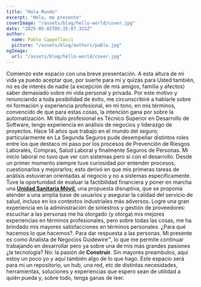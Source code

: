 ```yaml
---
title: "Hola Mundo"
excerpt: "Hola, me presento"
coverImage: "/assets/blog/hello-world/cover.jpg"
date: "2025-05-02T05:35:07.322Z"
author:
  name: Pablo Cappellacci
  picture: "/assets/blog/authors/pablo.jpg"
ogImage:
  url: "/assets/blog/hello-world/cover.jpg"
---
```


Comienzo este espacio con una breve presentación. 
A esta altura de mi vida ya puedo aceptar que, por suerte para mí y quizás para Usted también, no es de interés de nadie (a excepción de mis amigos, familia y afectos) saber demasiado sobre mi vida personal y privada. Por este motivo y renunciando a toda posibilidad de éxito, me circunscribiré a hablarle sobre mi formación y experiencia profesional, en mi tono, en mis términos, convencido de que para estas cosas, la intención gana por sobre la automatización.
Mi título profesional es Técnico Superior en Desarrollo de Software, tengo experiencia en análisis de negocios y liderazgo de proyectos.
Hace 14 años que trabajo en el mundo del seguro; particularmente en La Segunda Seguros pude desempeñar distintos roles entre los que destaco mi paso por los procesos de Prevención de Riesgos Laborales, Compras, Salud Laboral y finalmente Seguros de Personas.
Mi inicio laboral no tuvo que ver con sistemas pero si con el desarrollo. Desde un primer momento siempre tuve curiosidad por entender procesos, cuestionarlos y mejorarlos; esto derivó en que mis primeras tareas de análisis estuvieran orientadas al negocio y no a sistemas específicamente.
Tuve la oportunidad de evaluar la factibilidad financiera y poner en marcha una **<u>[Unidad Sanitaria Móvil](https://www.google.com),</u>** una propuesta disruptiva, que se proponía atender a una amplia base de usuarios y asegurar la calidad del servicio de salud, incluso en los contextos industriales más adversos. 
Logre una gran experiencia en la administración de siniestros y gestión de proveedores: escuchar a las personas me ha otorgado (y otorga) mis mejores experiencias en términos profesionales, pero sobre todas las cosas, me ha brindado mis mayores satisfacciones en términos personales. ¿Para qué hacemos lo que hacemos?. Para dar respuesta a las personas.
Mi presente es como Analista de Negocios Guidewire™, lo que me permite continuar trabajando en desarrollar pero ya sobre una de mis más grandes pasiones ¿la tecnología? No: la pasión de **Construir**.
Sin mayores preambulos, aquí estoy un poco yo y aquí también algo de lo que hago. Este espacio será para mi un repositorio, un hub, una red, etc de distintas necesidades, herramientas, soluciones y experiencias que espero sean de utilidad a quién pueda y, sobre todo, tenga ganas de leer.